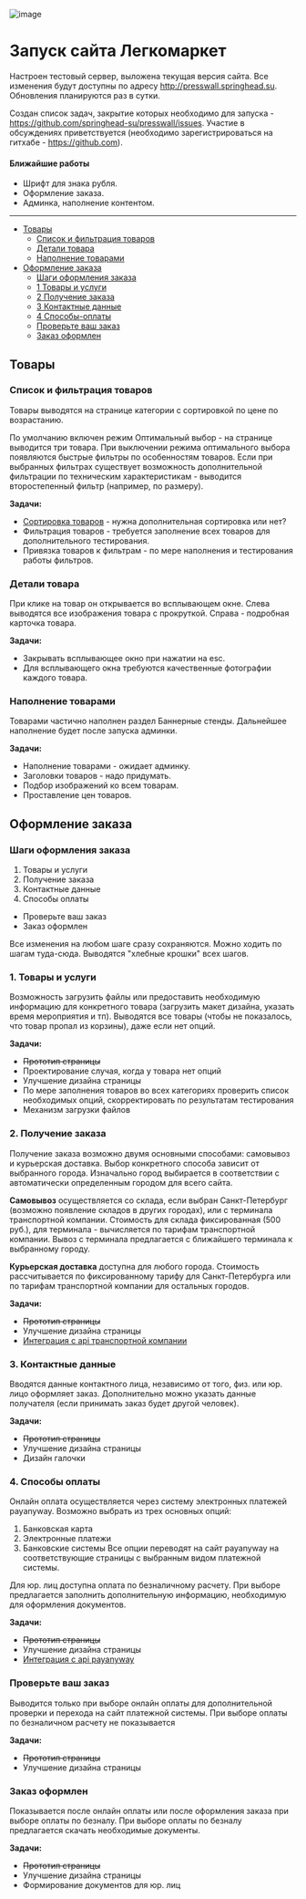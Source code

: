![image](http://presswall.springhead.su/static/images/logo.png)

Запуск сайта Легкомаркет
===
Настроен тестовый сервер, выложена текущая версия сайта. Все изменения будут доступны по адресу http://presswall.springhead.su. Обновления планируются раз в сутки.

Создан список задач, закрытие которых необходимо для запуска - https://github.com/springhead-su/presswall/issues. Участие в обсуждениях приветствуется (необходимо зарегистрироваться на гитхабе - https://github.com).

#### Ближайшие работы
- Шрифт для знака рубля.
- Оформление заказа.
- Админка, наполнение контентом.

---

- [Товары](#Товары)
  - [Список и фильтрация товаров](#Список-и-фильтрация-товаров)
  - [Детали товара](#Детали-товара)
  - [Наполнение товарами](#Наполнение-товарами)
- [Оформление заказа](#Оформление-заказа)
  - [Шаги оформления заказа](#Шаги-оформления-заказа)
  - [1 Товары и услуги](#1-Товары-и-услуги)
  - [2 Получение заказа](#2-Получение-заказа)
  - [3 Контактные данные](#3-Контактные-данные)
  - [4 Способы-оплаты](#4-Способы-оплаты)
  - [Проверьте ваш заказ](#Проверьте-ваш-заказ)
  - [Заказ оформлен](#Заказ-оформлен)

Товары
---
### Список и фильтрация товаров
Товары выводятся на странице категории с сортировкой по цене по возрастанию.

По умолчанию включен режим Оптимальный выбор - на странице выводится три товара. При выключении режима оптимального выбора появляются быстрые фильтры по особенностям товаров. Если при выбранных фильтрах существует возможность дополнительной фильтрации по техническим характеристикам - выводится второстепенный фильтр (например, по размеру).

**Задачи:**
- [Сортировка товаров](https://github.com/springhead-su/presswall/issues/2) - нужна дополнительная сортировка или нет?
- Фильтрация товаров - требуется заполнение всех товаров для дополнительного тестирования.
- Привязка товаров к фильтрам - по мере наполнения и тестирования работы фильтров.

### Детали товара
При клике на товар он открывается во всплывающем окне. Слева выводятся все изображения товара с прокруткой. Справа - подробная карточка товара.

**Задачи:**
- Закрывать всплывающее окно при нажатии на esc.
- Для всплывающего окна требуются качественные фотографии каждого товара.

### Наполнение товарами
Товарами частично наполнен раздел Баннерные стенды. Дальнейшее наполнение будет после запуска админки.

**Задачи:**
- Наполнение товарами - ожидает админку.
- Заголовки товаров - надо придумать.
- Подбор изображений ко всем товарам.
- Проставление цен товаров.

Оформление заказа
---
### Шаги оформления заказа
1. Товары и услуги
2. Получение заказа
3. Контактные данные
4. Способы оплаты
- Проверьте ваш заказ
- Заказ оформлен

Все изменения на любом шаге сразу сохраняются. Можно ходить по шагам туда-сюда. Выводятся "хлебные крошки" всех шагов.

### 1. Товары и услуги
Возможность загрузить файлы или предоставить необходимую информацию для конкретного товара (загрузить макет дизайна, указать время мероприятия и тп). Выводятся все товары (чтобы не показалось, что товар пропал из корзины), даже если нет опций.

**Задачи:**
- ~~Прототип страницы~~
- Проектирование случая, когда у товара нет опций
- Улучшение дизайна страницы
- По мере заполнения товаров во всех категориях проверить список необходимых опций, скорректировать по результатам тестирования
- Механизм загрузки файлов

### 2. Получение заказа
Получение заказа возможно двумя основными способами: самовывоз и курьерская доставка. Выбор конкретного способа зависит от выбранного города. Изначально город выбирается в соответствии с автоматически определенным городом для всего сайта.

**Самовывоз** осуществляется со склада, если выбран Санкт-Петербург (возможно появление складов в других городах), или с терминала транспортной компании. Стоимость для склада фиксированная (500 руб.), для терминала - вычисляется по тарифам транспортной компании. Вывоз с терминала предлагается с ближайшего терминала к выбранному городу.

**Курьерская доставка** доступна для любого города. Стоимость рассчитывается по фиксированному тарифу для Санкт-Петербурга или по тарифам транспортной компании для остальных городов.

**Задачи:**
- ~~Прототип страницы~~
- Улучшение дизайна страницы
- [Интеграция с api транспортной компании](https://github.com/springhead-su/presswall/issues/4)

### 3. Контактные данные
Вводятся данные контактного лица, независимо от того, физ. или юр. лицо оформляет заказ. Дополнительно можно указать данные получателя (если принимать заказ будет другой человек).

**Задачи:**
- ~~Прототип страницы~~
- Улучшение дизайна страницы
- Дизайн галочки

### 4. Способы оплаты
Онлайн оплата осуществляется через систему электронных платежей payanyway. Возможно выбрать из трех основных опций:
1. Банковская карта
2. Электронные платежи
3. Банковские системы
Все опции переводят на сайт payanyway на соответствующие страницы с выбранным видом платежной системы.

Для юр. лиц доступна оплата по безналичному расчету. При выборе предлагается заполнить дополнительную информацию, необходимую для оформления документов.

**Задачи:**
- ~~Прототип страницы~~
- Улучшение дизайна страницы
- [Интеграция с api payanyway](https://github.com/springhead-su/presswall/issues/11)

### Проверьте ваш заказ
Выводится только при выборе онлайн оплаты для дополнительной проверки и перехода на сайт платежной системы. При выборе оплаты по безналичном расчету не показывается

**Задачи:**
- ~~Прототип страницы~~
- Улучшение дизайна страницы

### Заказ оформлен
Показывается после онлайн оплаты или после оформления заказа при выборе оплаты по безналу. При выборе оплаты по безналу предлагается скачать необходимые документы.

**Задачи:**
- ~~Прототип страницы~~
- Улучшение дизайна страницы
- Формирование документов для юр. лиц
